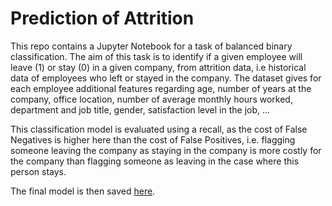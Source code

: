 # Prediction of Attrition

This repo contains a Jupyter Notebook for a task of balanced binary classification. The aim of this task is to identify if a given employee will leave (1) or stay (0) in a given company, from attrition data, i.e historical data of employees who left or stayed in the company. The dataset gives for each employee additional features regarding age, number of years at the company, office location, number of average monthly hours worked, department and job title, gender, satisfaction level in the job, ...

This classification model is evaluated using a recall, as the cost of False Negatives is higher here than the cost of False Positives, i.e. flagging someone leaving the company as staying in the company is more costly for the company than flagging someone as leaving in the case where this person stays.

The final model is then saved [here]("model").
